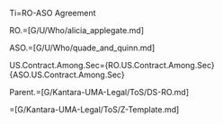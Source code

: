 Ti=RO-ASO Agreement

RO.=[G/U/Who/alicia_applegate.md]

ASO.=[G/U/Who/quade_and_quinn.md]

US.Contract.Among.Sec={RO.US.Contract.Among.Sec}{ASO.US.Contract.Among.Sec}

Parent.=[G/Kantara-UMA-Legal/ToS/DS-RO.md]

=[G/Kantara-UMA-Legal/ToS/Z-Template.md]
